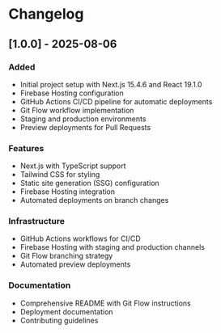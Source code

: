 # Changelog

## [1.0.0] - 2025-08-06

### Added

- Initial project setup with Next.js 15.4.6 and React 19.1.0
- Firebase Hosting configuration
- GitHub Actions CI/CD pipeline for automatic deployments
- Git Flow workflow implementation
- Staging and production environments
- Preview deployments for Pull Requests

### Features

- Next.js with TypeScript support
- Tailwind CSS for styling
- Static site generation (SSG) configuration
- Firebase Hosting integration
- Automated deployments on branch changes

### Infrastructure

- GitHub Actions workflows for CI/CD
- Firebase Hosting with staging and production channels
- Git Flow branching strategy
- Automated preview deployments

### Documentation

- Comprehensive README with Git Flow instructions
- Deployment documentation
- Contributing guidelines
